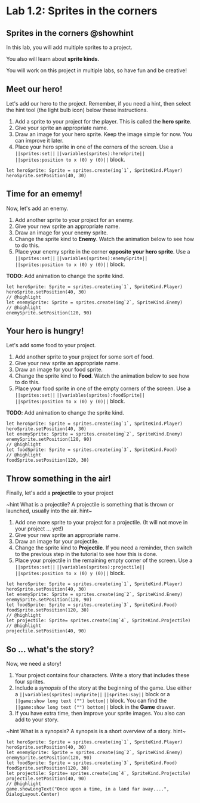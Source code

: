 # Lab 1.2: Sprites in the corners

## Sprites in the corners @showhint

In this lab, you will add multiple sprites to a project.

You also will learn about **sprite kinds**.

You will work on this project in multiple labs,
so have fun and be creative!

## Meet our hero!

Let's add our hero to the project.
Remember, if you need a hint, then select the hint tool (the light bulb icon)
below these instructions.

1.   Add a sprite to your project for the player.
This is called the **hero sprite**.
1.   Give your sprite an appropriate name.
1.   Draw an image for your hero sprite.
Keep the image simple for now. You can improve it later.
1.   Place your hero sprite in one of the corners of the screen.
Use a ``||sprites:set||`` ``||variables(sprites):heroSprite||``
``||sprites:position to x (0) y (0)||`` block.

```blocks
let heroSprite: Sprite = sprites.create(img`1`, SpriteKind.Player)
heroSprite.setPosition(40, 30)
```

## Time for an ememy!

Now, let's add an enemy.

1.   Add another sprite to your project for an enemy.
1.   Give your new sprite an appropriate name.
1.   Draw an image for your enemy sprite.
1.   Change the sprite kind to **Enemy**.
Watch the animation below to see how to do this.
1.   Place your enemy sprite in the corner
**opposite your hero sprite**.
Use a ``||sprites:set||`` ``||variables(sprites):enemySprite||``
``||sprites:position to x (0) y (0)||`` block.

**TODO**: Add animation to change the sprite kind.

```blocks
let heroSprite: Sprite = sprites.create(img`1`, SpriteKind.Player)
heroSprite.setPosition(40, 30)
// @highlight
let enemySprite: Sprite = sprites.create(img`2`, SpriteKind.Enemy)
// @highlight
enemySprite.setPosition(120, 90)
```

## Your hero is hungry!

Let's add some food to your project.

1.   Add another sprite to your project for some sort of food.
1.   Give your new sprite an appropriate name.
1.   Draw an image for your food sprite.
1.   Change the sprite kind to **Food**.
Watch the animation below to see how to do this.
1.   Place your food sprite in one of the empty corners of the screen.
Use a ``||sprites:set||`` ``||variables(sprites):foodSprite||``
``||sprites:position to x (0) y (0)||`` block.

**TODO**: Add animation to change the sprite kind.

```blocks
let heroSprite: Sprite = sprites.create(img`1`, SpriteKind.Player)
heroSprite.setPosition(40, 30)
let enemySprite: Sprite = sprites.create(img`2`, SpriteKind.Enemy)
enemySprite.setPosition(120, 90)
// @highlight
let foodSprite: Sprite = sprites.create(img`3`, SpriteKind.Food)
// @highlight
foodSprite.setPosition(120, 30)
```

## Throw something in the air!

Finally, let's add a **projectile** to your project

~hint What is a projectile?
A projectile is something that is thrown or launched, usually into the air.
hint~

1.   Add one more sprite to your project for a projectile.
(It will not move in your project ... yet!)
1.   Give your new sprite an appropriate name.
1.   Draw an image for your projectile.
1.   Change the sprite kind to **Projectile**.
If you need a reminder, then switch to the previous step in the tutorial to see how this is done.
1.   Place your projectile in the remaining empty corner of the screen.
Use a ``||sprites:set||`` ``||variables(sprites):projectile||``
``||sprites:position to x (0) y (0)||`` block.

```blocks
let heroSprite: Sprite = sprites.create(img`1`, SpriteKind.Player)
heroSprite.setPosition(40, 30)
let enemySprite: Sprite = sprites.create(img`2`, SpriteKind.Enemy)
enemySprite.setPosition(120, 90)
let foodSprite: Sprite = sprites.create(img`3`, SpriteKind.Food)
foodSprite.setPosition(120, 30)
// @highlight
let projectile: Sprite= sprites.create(img`4`, SpriteKind.Projectile)
// @highlight
projectile.setPosition(40, 90)
```

## So ... what's the story?

Now, we need a story!

1.   Your project contains four characters.
Write a story that includes these four sprites.
1.   Include a *synopsis* of the story at the beginning of the game.
Use either a ``||variables(sprites):mySprite||`` ``||sprites:say||``
block or a ``||game:show long text ("") bottom||`` block.
You can find the ``||game:show long text ("") bottom||`` block in the **Game** drawer.
1.   If you have extra time, then improve your sprite images.
You also can add to your story.

~hint What is a synopsis?
A synopsis is a short overview of a story.
hint~

```blocks
let heroSprite: Sprite = sprites.create(img`1`, SpriteKind.Player)
heroSprite.setPosition(40, 30)
let enemySprite: Sprite = sprites.create(img`2`, SpriteKind.Enemy)
enemySprite.setPosition(120, 90)
let foodSprite: Sprite = sprites.create(img`3`, SpriteKind.Food)
foodSprite.setPosition(120, 30)
let projectile: Sprite= sprites.create(img`4`, SpriteKind.Projectile)
projectile.setPosition(40, 90)
// @highlight
game.showLongText("Once upon a time, in a land far away....", DialogLayout.Center)
```
